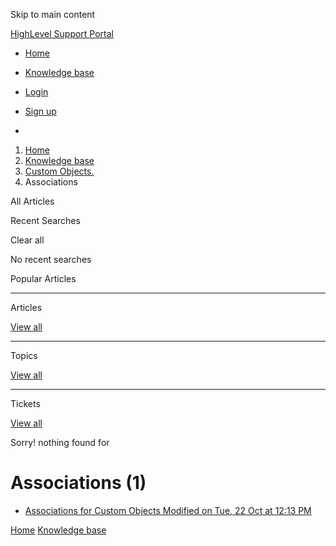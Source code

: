 Skip to main content

[ HighLevel Support Portal ](https://help.gohighlevel.com)

  * [ Home ](/support/home)
  * [ Knowledge base ](/support/solutions)

  * [Login](/support/login)
  * [Sign up](/support/signup)
  * 

  1. [Home](/support/home)
  2. [Knowledge base](/support/solutions)
  3. [Custom Objects.](/support/solutions/155000000183)
  4. Associations

All  Articles 

Recent Searches

Clear all

No recent searches

Popular Articles

* * *

Articles

[View all](/support/search/solutions)

* * *

Topics

[View all](/support/search/topics)

* * *

Tickets

[View all](/support/search/tickets)

Sorry! nothing found for   

# Associations (1)

  * [ Associations for Custom Objects Modified on Tue, 22 Oct at 12:13 PM  ](/support/solutions/articles/155000004033-associations-for-custom-objects)

[Home](/support/home) [Knowledge base](/support/solutions)
